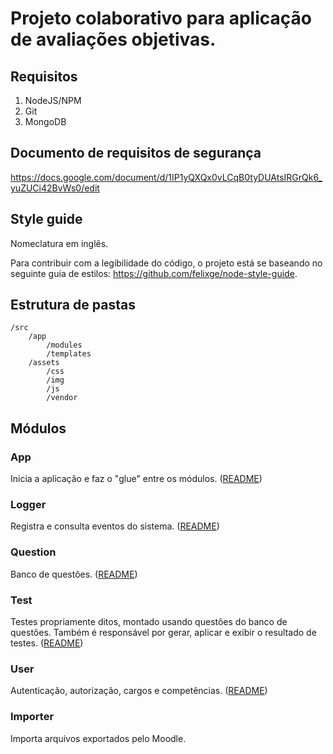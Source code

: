 # Projeto colaborativo para aplicação de avaliações objetivas.

## Requisitos

1. NodeJS/NPM
2. Git
3. MongoDB

## Documento de requisitos de segurança

https://docs.google.com/document/d/1IP1yQXQx0vLCqB0tyDUAtsIRGrQk6_yuZUCi42BvWs0/edit

## Style guide

Nomeclatura em inglês.

Para contribuir com a legibilidade do código, o projeto está se baseando no seguinte guia de estilos: https://github.com/felixge/node-style-guide.

## Estrutura de pastas

```
/src
	/app
		/modules
		/templates
	/assets
		/css
		/img
		/js
		/vendor
```

## Módulos

### App

Inicia a aplicação e faz o "glue" entre os módulos. ([README](https://github.com/sergioaugrod/jarvis/tree/master/src/app/modules/app))

### Logger

Registra e consulta eventos do sistema. ([README](https://github.com/sergioaugrod/jarvis/tree/master/src/app/modules/logger))

### Question

Banco de questões. ([README](https://github.com/sergioaugrod/jarvis/tree/master/src/app/modules/question))

### Test

Testes propriamente ditos, montado usando questões do banco de questões. Também é responsável por gerar, aplicar e exibir o resultado de testes. ([README](https://github.com/sergioaugrod/jarvis/tree/master/src/app/modules/test))

### User

Autenticação, autorização, cargos e competências. ([README](https://github.com/sergioaugrod/jarvis/tree/master/src/app/modules/user))

### Importer

Importa arquivos exportados pelo Moodle.
